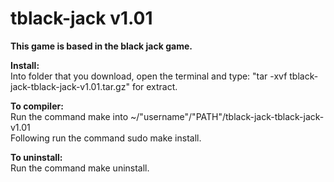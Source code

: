 # tblack-jack v1.01
	
<b>This game is based in the black jack game.</b>

<b>Install:</b><br/>
Into folder that you download, open the terminal and type: "tar -xvf tblack-jack-tblack-jack-v1.01.tar.gz" for extract.

<b>To compiler:</b><br/>
Run the command make into ~/"username"/"PATH"/tblack-jack-tblack-jack-v1.01<br/>
Following run the command sudo make install.

<b>To uninstall:</b><br />
Run the command make uninstall.
